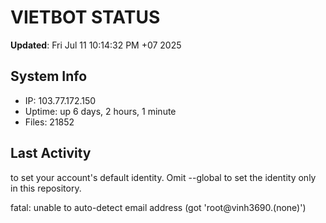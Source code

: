 # VIETBOT STATUS
**Updated**: Fri Jul 11 10:14:32 PM +07 2025

## System Info
- IP: 103.77.172.150
- Uptime: up 6 days, 2 hours, 1 minute
- Files: 21852

## Last Activity

to set your account's default identity.
Omit --global to set the identity only in this repository.

fatal: unable to auto-detect email address (got 'root@vinh3690.(none)')
